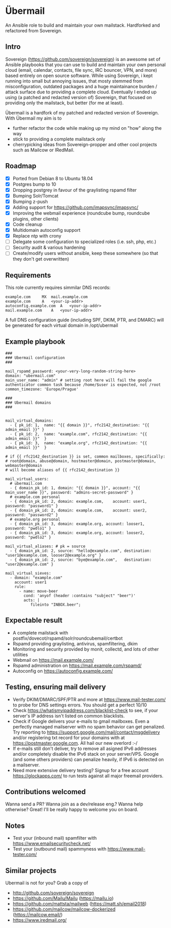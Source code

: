 # Übermail
An Ansible role to build and maintain your own mailstack. Hardforked and refactored from Sovereign.

## Intro
Sovereign (https://github.com/sovereign/sovereign) is an awesome set of Ansible playbooks that you can use to build and maintain your own personal cloud (email, calendar, contacts, file sync, IRC bouncer, VPN, and more) based entirely on open source software. 
While using Sovereign, i kept running into small but annoying issues, that mosty stemmed from misconfiguration, outdated packages and a huge maintainance burden / attack surface due to providing a complete cloud. Eventually I ended up using (a patched and redacted version of) Sovereign, that focused on providing only the mailstack, but better (for me at least). 

Übermail is a hardfork of my patched and redacted version of Sovereign. With Übermail my aim is to 

- further refactor the code while making up my mind on "how" along the way
- stick to providing a complete mailstack only
- cherrypicking ideas from Sovereign-propper and other cool projects such as Mailcow or IRedMail.

## Roadmap

- [x] Ported from Debian 8 to Ubuntu 18.04
- [x] Postgres bump to 10
- [x] Dropping postgrey in favour of the graylisting rspamd filter
- [x] Bumping Solr/Tomcat
- [x] Bumping z-push
- [x] Adding support for https://github.com/imapsync/imapsync/
- [x] Improving the webmail experience (roundcube bump, roundcube plugins, other clients)
- [x] Code cleanup
- [x] Multidomain autoconfig support
- [x] Replace ntp with crony
- [ ] Delegate some configuration to specialized roles (i.e. ssh, php, etc.)
- [ ] Security audit & various hardening
- [ ] Create/modify users without ansible, keep these somewhere (so that they don't get overwritten)

## Requirements

This role currently requires simmilar DNS records:

```
example.com 	MX 	mail.example.com
example.com 	A 	<your-ip-addr>
autoconfig.example.com 	A 	<your-ip-addr>
mail.example.com 	A 	<your-ip-addr>
```

A full DNS configuration guide (including SPF, DKIM, PTR, and DMARC) will be generated for each virtual domain in /opt/ubermail

## Example playbook

```
###
### Ubermail configuration
### 

mail_rspamd_password: <your-very-long-random-string-here>
domain: "ubermail.com"
main_user_name: "admin" # setting root here will fail the google authenticator common task because /home/$user is expected, not /root
common_timezone: 'Europe/Prague'

###
### Ubermail domains
###


mail_virtual_domains:
  - { pk_id: 1,  name: "{{ domain }}", rfc2142_destination: "{{ admin_email }}" }
  - { pk_id: 2,  name: "example.com", rfc2142_destination: "{{ admin_email }}"  }
  - { pk_id: 3,  name: "example.org", rfc2142_destination: "{{ admin_email }}"  }

# if {{ rfc2142_destination }} is set, common mailboxes, specifically:
# root@domain, abuse@domain, hostmaster@domain, postmaster@domain, webmaster@domain
# will become aliases of {{ rfc2142_destination }}

mail_virtual_users:
  # ubermail.com
  - { domain_pk_id: 1, domain: "{{ domain }}", account: "{{ main_user_name }}", password: "admins-secret-password" }
  # example.com personal
  - { domain_pk_id: 2, domain: example.com,    account: user1, password: "password1" }
  - { domain_pk_id: 2, domain: example.com,    account: user2, password: "password2" }
  # example.org personal
  - { domain_pk_id: 3, domain: example.org, account: looser1, password: "pwdlo1" }
  - { domain_pk_id: 3, domain: example.org, account: looser2, password: "pwdlo2" }

mail_virtual_aliases: # pk = source
  - { domain_pk_id: 2, source: "hello@example.com", destination: "user1@example.com, looser2@example.org" }
  - { domain_pk_id: 2, source: "bye@example.com",   destination: "user2@example.com" }

mail_virtual_sieves:
  - domain: "example.com"
    account: user1
    rule:
      - name: move-beer
        cond: 'anyof (header :contains "subject" "beer")'
        acts: |
           fileinto "INBOX.beer";
```

## Expectable result

- A complete mailstack with postfix/dovecot/rspamd/solr/roundcubemail/certbot
- Rspamd providing graylisting, antivirus, spamfiltering, dkim
- Monitoring and security provided by monit, collectd, and lots of other utilities
- Webmail on https://mail.example.com/
- Rspamd administration on https://mail.example.com/rspamd/
- Autoconfig on https://autoconfig.example.com/

## Testing, ensuring mail delivery

- Verify DKIM/DMARC/SPF/PTR and more at https://www.mail-tester.com/ to probe for DNS settings errors. You should get a 
  perfect 10/10
- Check https://whatismyipaddress.com/blacklist-check to see, if your server's IP address isn't listed on common blacklists.
- Check if Google delivers your e-mails to gmail mailboxes. Even a perfectly managed mailserver with no spam behavior
  can get penalized. Try reporting to https://support.google.com/mail/contact/msgdelivery and/or registering txt record 
  for your domains with at https://postmaster.google.com. All hail our new overlord :-/
- If e-mails still don't deliver, try to remove all asigned IPv6 addresses and/or completely disable the IPv6 stack on your
  server/VPS. Google (and some others providers) can penalize heavily, if IPv6 is detected on a mailserver.
- Need more extensive delivery testing? Signup for a free account https://glockapps.com/ to run tests against all major
  freemail providers.

## Contributions welcomed

Wanna send a PR? Wanna join as a dev/release eng.? Wanna help otherwise? Great! I'll be really happy to welcome you on board.

## Notes

- Test your (inbound mail) spamfilter with https://www.emailsecuritycheck.net/
- Test your (outbound mail) spammyness with https://www.mail-tester.com/

## Similar projects

Ubermail is not for you? Grab a copy of

- http://github.com/sovereign/sovereign
- https://github.com/Mailu/Mailu (https://mailu.io)
- https://github.com/mattsta/mailweb (https://matt.sh/email2018)
- https://github.com/mailcow/mailcow-dockerized (https://mailcow.email/)
- https://www.iredmail.org/

